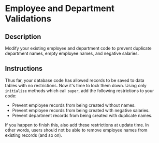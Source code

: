 # Employee and Department Validations

## Description

Modify your existing employee and department code to prevent duplicate department names, empty employee names, and negative salaries.

## Instructions

Thus far, your database code has allowed records to be saved to data tables with no restrictions.  Now it's time to lock them down.  Using only `initialize` methods which call `super`, add the following restrictions to your code:

* Prevent employee records from being created without names.
* Prevent employee records from being created with negative salaries.
* Prevent department records from being created with duplicate names.

If you happen to finish this, also add these restrictions at update time.  In other words, users should not be able to remove employee names from existing records (and so on).
